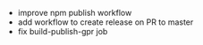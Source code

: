 - improve npm publish workflow
- add workflow to create release on PR to master
- fix build-publish-gpr job
